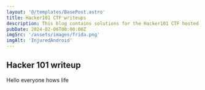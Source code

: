 ```yaml
---
layout: '@/templates/BasePost.astro'
title: Hacker101 CTF writeups
description: This blog contains solutions for the Hacker101 CTF hosted by Hackerone.
pubDate: 2024-02-06T00:00:00Z
imgSrc: '/assets/images/frida.png'
imgAlt: 'InjuredAndroid'
---
```


## Hacker 101 writeup

Hello everyone hows life
